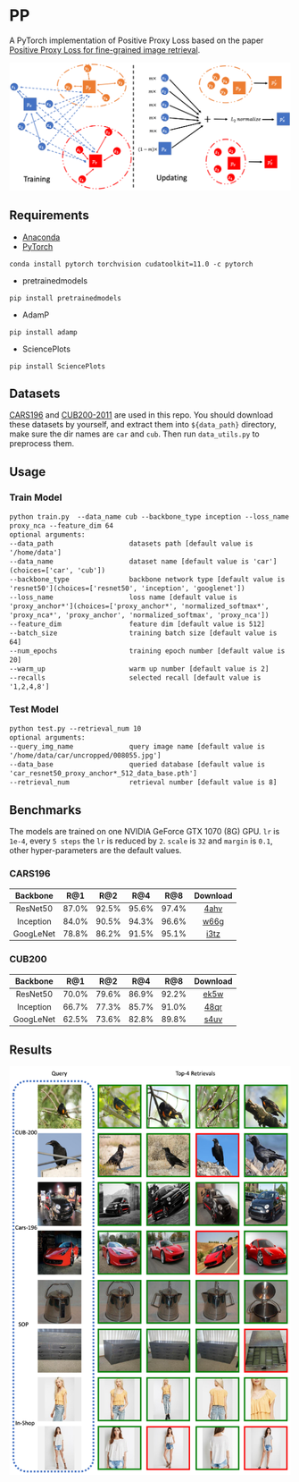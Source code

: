 # PP

A PyTorch implementation of Positive Proxy Loss based on the
paper [Positive Proxy Loss for fine-grained image retrieval]().

![Network Architecture](results/structure.png)

## Requirements

- [Anaconda](https://www.anaconda.com/download/)
- [PyTorch](https://pytorch.org)

```
conda install pytorch torchvision cudatoolkit=11.0 -c pytorch
```

- pretrainedmodels

```
pip install pretrainedmodels
```

- AdamP

```
pip install adamp
```

- SciencePlots

```
pip install SciencePlots
```

## Datasets

[CARS196](http://ai.stanford.edu/~jkrause/cars/car_dataset.html)
and [CUB200-2011](http://www.vision.caltech.edu/visipedia/CUB-200-2011.html)
are used in this repo. You should download these datasets by yourself, and extract them into `${data_path}` directory,
make sure the dir names are `car` and `cub`. Then run `data_utils.py` to preprocess them.

## Usage
### Train Model

```
python train.py  --data_name cub --backbone_type inception --loss_name proxy_nca --feature_dim 64
optional arguments:
--data_path                   datasets path [default value is '/home/data']
--data_name                   dataset name [default value is 'car'](choices=['car', 'cub'])
--backbone_type               backbone network type [default value is 'resnet50'](choices=['resnet50', 'inception', 'googlenet'])
--loss_name                   loss name [default value is 'proxy_anchor*'](choices=['proxy_anchor*', 'normalized_softmax*', 'proxy_nca*', 'proxy_anchor', 'normalized_softmax', 'proxy_nca'])
--feature_dim                 feature dim [default value is 512]
--batch_size                  training batch size [default value is 64]
--num_epochs                  training epoch number [default value is 20]
--warm_up                     warm up number [default value is 2]
--recalls                     selected recall [default value is '1,2,4,8']
```

### Test Model

```
python test.py --retrieval_num 10
optional arguments:
--query_img_name              query image name [default value is '/home/data/car/uncropped/008055.jpg']
--data_base                   queried database [default value is 'car_resnet50_proxy_anchor*_512_data_base.pth']
--retrieval_num               retrieval number [default value is 8]
```

## Benchmarks

The models are trained on one NVIDIA GeForce GTX 1070 (8G) GPU. `lr` is `1e-4`, every `5 steps` the `lr` is reduced
by `2`.
`scale` is `32` and `margin` is `0.1`, other hyper-parameters are the default values.

### CARS196

<table>
  <thead>
    <tr>
      <th>Backbone</th>
      <th>R@1</th>
      <th>R@2</th>
      <th>R@4</th>
      <th>R@8</th>
      <th>Download</th>
    </tr>
  </thead>
  <tbody>
    <tr>
      <td align="center">ResNet50</td>
      <td align="center">87.0%</td>
      <td align="center">92.5%</td>
      <td align="center">95.6%</td>
      <td align="center">97.4%</td>
      <td align="center"><a href="https://pan.baidu.com/s/1buUyFR5bShLcvVkmnB5kEA">4ahv</a></td>
    </tr>
    <tr>
      <td align="center">Inception</td>
      <td align="center">84.0%</td>
      <td align="center">90.5%</td>
      <td align="center">94.3%</td>
      <td align="center">96.6%</td>
      <td align="center"><a href="https://pan.baidu.com/s/1CBuOIOXmf_L8kUbIIhuLhw">w66g</a></td>
    </tr>
    <tr>
      <td align="center">GoogLeNet</td>
      <td align="center">78.8%</td>
      <td align="center">86.2%</td>
      <td align="center">91.5%</td>
      <td align="center">95.1%</td>
      <td align="center"><a href="https://pan.baidu.com/s/1O2l49xOKiAmCP3kPq81npA">i3tz</a></td>
    </tr>
  </tbody>
</table>

### CUB200

<table>
  <thead>
    <tr>
      <th>Backbone</th>
      <th>R@1</th>
      <th>R@2</th>
      <th>R@4</th>
      <th>R@8</th>
      <th>Download</th>
    </tr>
  </thead>
  <tbody>
    <tr>
      <td align="center">ResNet50</td>
      <td align="center">70.0%</td>
      <td align="center">79.6%</td>
      <td align="center">86.9%</td>
      <td align="center">92.2%</td>
      <td align="center"><a href="https://pan.baidu.com/s/11xIyDFbUdjpgMJbXVsZbPw">ek5w</a></td>
    </tr>
    <tr>
      <td align="center">Inception</td>
      <td align="center">66.7%</td>
      <td align="center">77.3%</td>
      <td align="center">85.7%</td>
      <td align="center">91.0%</td>
      <td align="center"><a href="https://pan.baidu.com/s/1Qo9Ax-9HDrkMn0wewvIUOw">48qr</a></td>
    </tr>
    <tr>
      <td align="center">GoogLeNet</td>
      <td align="center">62.5%</td>
      <td align="center">73.6%</td>
      <td align="center">82.8%</td>
      <td align="center">89.8%</td>
      <td align="center"><a href="https://pan.baidu.com/s/1N4e9VcF72T4TQqmciPqWGw">s4uv</a></td>
    </tr>
  </tbody>
</table>

## Results

![vis](results/results.png)